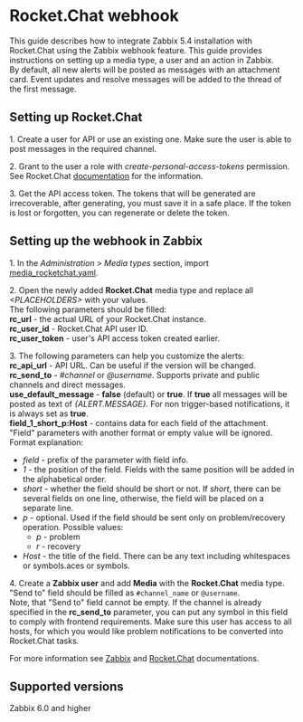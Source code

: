 # Rocket.Chat webhook

This guide describes how to integrate Zabbix 5.4 installation with Rocket.Chat using the Zabbix webhook feature. This guide provides instructions on setting up a media type, a user and an action in Zabbix.<br>
By default, all new alerts will be posted as messages with an attachment card. Event updates and resolve messages will be added to the thread of the first message.

## Setting up Rocket.Chat
1\. Create a user for API or use an existing one. Make sure the user is able to post messages in the required channel.<br>

2\. Grant to the user a role with *create-personal-access-tokens* permission. See Rocket.Chat [documentation](https://docs.rocket.chat/api/rest-api/personal-access-tokens) for the information.<br>

3\. Get the API access token. The tokens that will be generated are irrecoverable, after generating, you must save it in a safe place. If the token is lost or forgotten, you can regenerate or delete the token.


## Setting up the webhook in Zabbix
1\. In the *Administration > Media types* section, import [media_rocketchat.yaml](media_rocketchat.yaml).

2\. Open the newly added **Rocket.Chat** media type and replace all *&lt;PLACEHOLDERS&gt;* with your values.<br>
The following parameters should be filled:<br>
**rc_url** - the actual URL of your Rocket.Chat instance.<br>
**rc_user_id** - Rocket.Chat API user ID.<br>
**rc_user_token** - user's API access token created earlier.<br>

3\. The following parameters can help you customize the alerts:<br>
**rc_api_url** - API URL. Can be useful if the version will be changed.<br>
**rc_send_to** - *#channel* or *@username*. Supports private and public channels and direct messages.<br>
**use_default_message** - **false** (default) or **true**. If **true** all messages will be posted as text of *{ALERT.MESSAGE}.* For non trigger-based notifications, it is always set as **true**.<br>
**field_1_short_p:Host** - contains data for each field of the attachment. "Field" parameters with another format or empty value will be ignored.<br>
Format explanation:<br>
- *field* - prefix of the parameter with field info.
- *1* - the position of the field. Fields with the same position will be added in the alphabetical order.
- *short* - whether the field should be short or not. If *short*, there can be several fields on one line, otherwise, the field will be placed on a separate line.
- *p* - optional. Used if the field should be sent only on problem/recovery operation. Possible values:
    - *p* - problem
    - *r* - recovery
- *Host* - the title of the field. There can be any text including whitespaces or symbols.aces or symbols.

4\. Create a **Zabbix user** and add **Media** with the **Rocket.Chat** media type.
"Send to" field should be filled as `#channel_name` or `@username`.<br>
Note, that "Send to" field cannot be empty. If the channel is already specified in the **rc_send_to** parameter, you can put any symbol in this field to comply with frontend requirements.
Make sure this user has access to all hosts, for which you would like problem notifications to be converted into Rocket.Chat tasks.

For more information see [Zabbix](https://www.zabbix.com/documentation/6.0/manual/config/notifications) and [Rocket.Chat](https://docs.rocket.chat/) documentations.

## Supported versions
Zabbix 6.0 and higher
